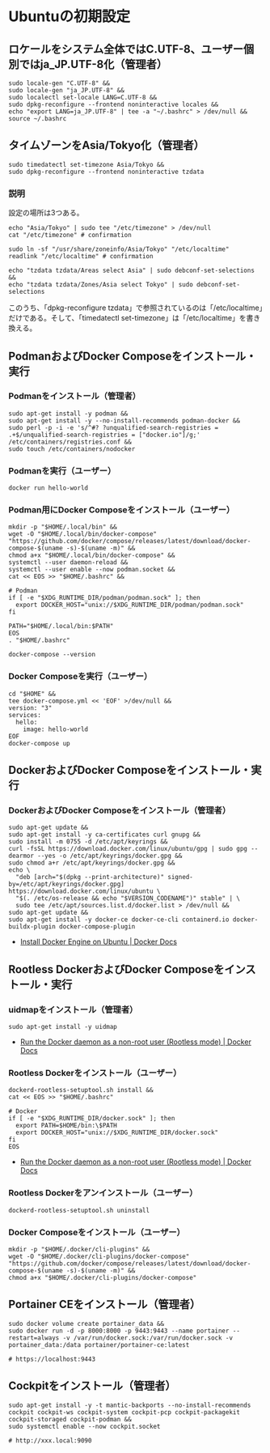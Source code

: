 # Ubuntuの初期設定
## ロケールをシステム全体ではC.UTF-8、ユーザー個別ではja_JP.UTF-8化（管理者）
```
sudo locale-gen "C.UTF-8" &&
sudo locale-gen "ja_JP.UTF-8" &&
sudo localectl set-locale LANG=C.UTF-8 &&
sudo dpkg-reconfigure --frontend noninteractive locales &&
echo "export LANG=ja_JP.UTF-8" | tee -a "~/.bashrc" > /dev/null &&
source ~/.bashrc
```

## タイムゾーンをAsia/Tokyo化（管理者）
```
sudo timedatectl set-timezone Asia/Tokyo &&
sudo dpkg-reconfigure --frontend noninteractive tzdata
```

### 説明
設定の場所は3つある。
```
echo "Asia/Tokyo" | sudo tee "/etc/timezone" > /dev/null
cat "/etc/timezone" # confirmation

sudo ln -sf "/usr/share/zoneinfo/Asia/Tokyo" "/etc/localtime"
readlink "/etc/localtime" # confirmation

echo "tzdata tzdata/Areas select Asia" | sudo debconf-set-selections &&
echo "tzdata tzdata/Zones/Asia select Tokyo" | sudo debconf-set-selections
```
このうち、「dpkg-reconfigure tzdata」で参照されているのは「/etc/localtime」だけである。そして、「timedatectl set-timezone」は「/etc/localtime」を書き換える。

## PodmanおよびDocker Composeをインストール・実行
### Podmanをインストール（管理者）
```
sudo apt-get install -y podman &&
sudo apt-get install -y --no-install-recommends podman-docker &&
sudo perl -p -i -e 's/^#? ?unqualified-search-registries = .+$/unqualified-search-registries = ["docker.io"]/g;' /etc/containers/registries.conf &&
sudo touch /etc/containers/nodocker
```

### Podmanを実行（ユーザー）
```
docker run hello-world
```

### Podman用にDocker Composeをインストール（ユーザー）
```
mkdir -p "$HOME/.local/bin" &&
wget -O "$HOME/.local/bin/docker-compose" "https://github.com/docker/compose/releases/latest/download/docker-compose-$(uname -s)-$(uname -m)" &&
chmod a+x "$HOME/.local/bin/docker-compose" &&
systemctl --user daemon-reload &&
systemctl --user enable --now podman.socket &&
cat << EOS >> "$HOME/.bashrc" &&

# Podman
if [ -e "$XDG_RUNTIME_DIR/podman/podman.sock" ]; then
  export DOCKER_HOST="unix://$XDG_RUNTIME_DIR/podman/podman.sock"
fi

PATH="$HOME/.local/bin:$PATH"
EOS
. "$HOME/.bashrc"

docker-compose --version
```

### Docker Composeを実行（ユーザー）
```
cd "$HOME" &&
tee docker-compose.yml << 'EOF' >/dev/null &&
version: "3"
services:
  hello:
    image: hello-world
EOF
docker-compose up
```

## DockerおよびDocker Composeをインストール・実行
### DockerおよびDocker Composeをインストール（管理者）
```
sudo apt-get update &&
sudo apt-get install -y ca-certificates curl gnupg &&
sudo install -m 0755 -d /etc/apt/keyrings &&
curl -fsSL https://download.docker.com/linux/ubuntu/gpg | sudo gpg --dearmor --yes -o /etc/apt/keyrings/docker.gpg &&
sudo chmod a+r /etc/apt/keyrings/docker.gpg &&
echo \
  "deb [arch="$(dpkg --print-architecture)" signed-by=/etc/apt/keyrings/docker.gpg] https://download.docker.com/linux/ubuntu \
  "$(. /etc/os-release && echo "$VERSION_CODENAME")" stable" | \
  sudo tee /etc/apt/sources.list.d/docker.list > /dev/null &&
sudo apt-get update &&
sudo apt-get install -y docker-ce docker-ce-cli containerd.io docker-buildx-plugin docker-compose-plugin
```

- [Install Docker Engine on Ubuntu | Docker Docs](https://docs.docker.com/engine/install/ubuntu/)

## Rootless DockerおよびDocker Composeをインストール・実行
### uidmapをインストール（管理者）
```
sudo apt-get install -y uidmap
```
- [Run the Docker daemon as a non-root user (Rootless mode) | Docker Docs](https://docs.docker.com/engine/security/rootless/)

### Rootless Dockerをインストール（ユーザー）
```
dockerd-rootless-setuptool.sh install &&
cat << EOS >> "$HOME/.bashrc"

# Docker
if [ -e "$XDG_RUNTIME_DIR/docker.sock" ]; then
  export PATH=$HOME/bin:\$PATH
  export DOCKER_HOST="unix://$XDG_RUNTIME_DIR/docker.sock"
fi
EOS
```
- [Run the Docker daemon as a non-root user (Rootless mode) | Docker Docs](https://docs.docker.com/engine/security/rootless/)

### Rootless Dockerをアンインストール（ユーザー）
```
dockerd-rootless-setuptool.sh uninstall
```

### Docker Composeをインストール（ユーザー）
```
mkdir -p "$HOME/.docker/cli-plugins" &&
wget -O "$HOME/.docker/cli-plugins/docker-compose" "https://github.com/docker/compose/releases/latest/download/docker-compose-$(uname -s)-$(uname -m)" &&
chmod a+x "$HOME/.docker/cli-plugins/docker-compose"
```

## Portainer CEをインストール（管理者）
```
sudo docker volume create portainer_data &&
sudo docker run -d -p 8000:8000 -p 9443:9443 --name portainer --restart=always -v /var/run/docker.sock:/var/run/docker.sock -v portainer_data:/data portainer/portainer-ce:latest

# https://localhost:9443
```

## Cockpitをインストール（管理者）
```
sudo apt-get install -y -t mantic-backports --no-install-recommends cockpit cockpit-ws cockpit-system cockpit-pcp cockpit-packagekit cockpit-storaged cockpit-podman &&
sudo systemctl enable --now cockpit.socket

# http://xxx.local:9090
```
